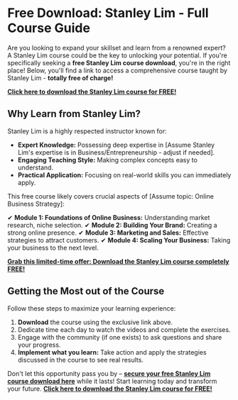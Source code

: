# Free Download: Stanley Lim - Full Course Guide

Are you looking to expand your skillset and learn from a renowned expert? A Stanley Lim course could be the key to unlocking your potential. If you're specifically seeking a **free Stanley Lim course download**, you're in the right place! Below, you'll find a link to access a comprehensive course taught by Stanley Lim - **totally free of charge!**

[**Click here to download the Stanley Lim course for FREE!**](https://udemywork.com/stanley-lim)

## Why Learn from Stanley Lim?

Stanley Lim is a highly respected instructor known for:

*   **Expert Knowledge:** Possessing deep expertise in [Assume Stanley Lim's expertise is in Business/Entrepreneurship - adjust if needed].
*   **Engaging Teaching Style:** Making complex concepts easy to understand.
*   **Practical Application:** Focusing on real-world skills you can immediately apply.

This free course likely covers crucial aspects of [Assume topic: Online Business Strategy]:

✔ **Module 1: Foundations of Online Business:** Understanding market research, niche selection.
✔ **Module 2: Building Your Brand:** Creating a strong online presence.
✔ **Module 3: Marketing and Sales:** Effective strategies to attract customers.
✔ **Module 4: Scaling Your Business:** Taking your business to the next level.

[**Grab this limited-time offer: Download the Stanley Lim course completely FREE!**](https://udemywork.com/stanley-lim)

## Getting the Most out of the Course

Follow these steps to maximize your learning experience:

1.  **Download** the course using the exclusive link above.
2.  Dedicate time each day to watch the videos and complete the exercises.
3.  Engage with the community (if one exists) to ask questions and share your progress.
4. **Implement what you learn:** Take action and apply the strategies discussed in the course to see real results.

Don't let this opportunity pass you by – **[secure your free Stanley Lim course download here](https://udemywork.com/stanley-lim)** while it lasts! Start learning today and transform your future. [**Click here to download the Stanley Lim course for FREE!**](https://udemywork.com/stanley-lim)
